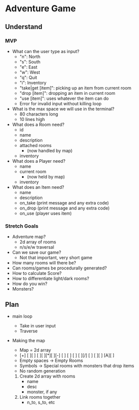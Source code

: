 # Adventure Game

## Understand

### MVP

-   What can the user type as input?
    -   "n":               North
    -   "s":               South
    -   "e":               East
    -   "w":               West
    -   "q":               Quit
    -   "i":               Inventory
    -   "take|get [item]": picking up an item from current room
    -   "drop [item]":     dropping an item in current room
    -   "use [item]":      uses whatever the item can do
    -   Error for invalid input without killing loop
-   What is the max space we will use in the terminal?
    -   80 characters long
    -   10 lines high
-   What does a Room need?
    -   id
    -   name
    -   description
    -   attached rooms
        -   (now handled by map)
    -   inventory
-   What does a Player need?
    -   name
    -   current room
        -   (now held by map)
    -   inventory
-   What does an Item need?
    -   name
    -   description
    -   on_take (print message and any extra code)
    -   on_drop (print message and any extra code)
    -   on_use (player uses item)

### Stretch Goals

-   Adventure map?
    -   2d array of rooms
    -   n/s/e/w traversal
-   Can we save our game?
    -   Not that important, very short game
-   How many rooms will there be?
-   Can rooms/games be procedurally generated?
-   How to calculate Score?
-   How to differentiate light/dark rooms?
-   How do you win?
-   Monsters?

## Plan

-   main loop
    -   Take in user input
    -   Traverse 

-   Making the map
    -   Map = 2d array
    -   [+]      [ ][ ]
        [ ][ ][*][ ][-]
        [ ]   [ ]   [ ]
        [ ][/]      [ ]
        [ ][ ]   [A][ ]
    -   Empty spaces -> Empty Rooms
    -   Symbols -> Special rooms with monsters that drop items
    -   No random generation
    1.  Create 2d array with rooms
        -   name
        -   desc
        -   monster, if any
    2.  Link rooms together
        -   n_to, s_to, etc